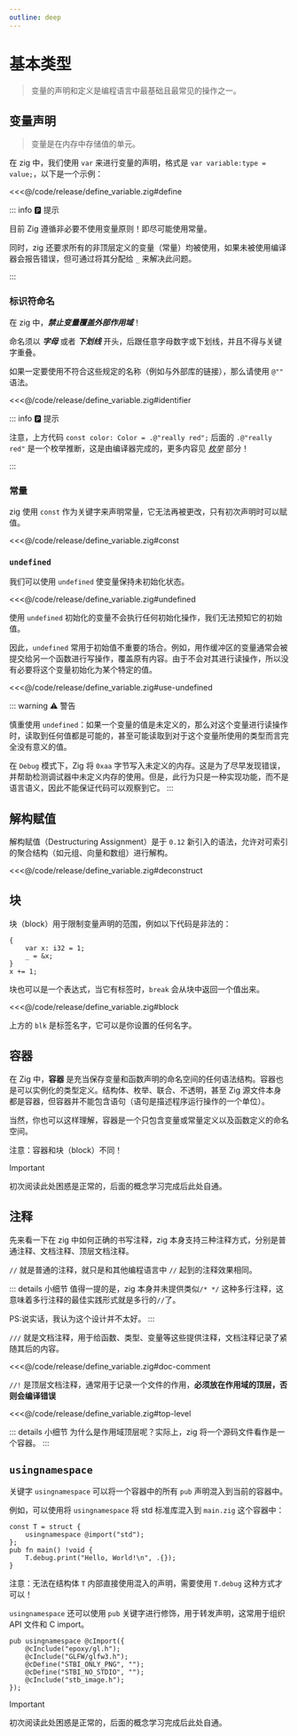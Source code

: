 ```yaml
---
outline: deep
---
```


# 基本类型

> 变量的声明和定义是编程语言中最基础且最常见的操作之一。

## 变量声明

> 变量是在内存中存储值的单元。

在 zig 中，我们使用 `var` 来进行变量的声明，格式是 `var variable:type = value;`，以下是一个示例：

<<<@/code/release/define_variable.zig#define

::: info 🅿️ 提示

目前 Zig 遵循非必要不使用变量原则！即尽可能使用常量。

同时，zig 还要求所有的非顶层定义的变量（常量）均被使用，如果未被使用编译器会报告错误，但可通过将其分配给 `_` 来解决此问题。

:::

### 标识符命名

在 zig 中，**_禁止变量覆盖外部作用域_**！

命名须以 **_字母_** 或者 **_下划线_** 开头，后跟任意字母数字或下划线，并且不得与关键字重叠。

如果一定要使用不符合这些规定的名称（例如与外部库的链接），那么请使用 `@""` 语法。

<<<@/code/release/define_variable.zig#identifier

::: info 🅿️ 提示

注意，上方代码 `const color: Color = .@"really red";` 后面的 `.@"really red"` 是一个枚举推断，这是由编译器完成的，更多内容见 [_枚举_](/basic/advanced_type/enum) 部分！

:::

### 常量

zig 使用 `const` 作为关键字来声明常量，它无法再被更改，只有初次声明时可以赋值。

<<<@/code/release/define_variable.zig#const

### `undefined`

我们可以使用 `undefined` 使变量保持未初始化状态。

<<<@/code/release/define_variable.zig#undefined

使用 `undefined` 初始化的变量不会执行任何初始化操作，我们无法预知它的初始值。

因此，`undefined` 常用于初始值不重要的场合。例如，用作缓冲区的变量通常会被提交给另一个函数进行写操作，覆盖原有内容。由于不会对其进行读操作，所以没有必要将这个变量初始化为某个特定的值。

<<<@/code/release/define_variable.zig#use-undefined

::: warning ⚠️ 警告

慎重使用 `undefined`：如果一个变量的值是未定义的，那么对这个变量进行读操作时，读取到任何值都是可能的，甚至可能读取到对于这个变量所使用的类型而言完全没有意义的值。

在 `Debug` 模式下，Zig 将 `0xaa` 字节写入未定义的内存。这是为了尽早发现错误，并帮助检测调试器中未定义内存的使用。但是，此行为只是一种实现功能，而不是语言语义，因此不能保证代码可以观察到它。
:::

## 解构赋值

解构赋值（Destructuring Assignment）是于 `0.12` 新引入的语法，允许对可索引的聚合结构（如元组、向量和数组）进行解构。

<<<@/code/release/define_variable.zig#deconstruct

## 块

块（block）用于限制变量声明的范围，例如以下代码是非法的：

```zig
{
    var x: i32 = 1;
    _ = &x;
}
x += 1;
```

块也可以是一个表达式，当它有标签时，`break` 会从块中返回一个值出来。

<<<@/code/release/define_variable.zig#block

上方的 `blk` 是标签名字，它可以是你设置的任何名字。

## 容器

在 Zig 中，**容器** 是充当保存变量和函数声明的命名空间的任何语法结构。容器也是可以实例化的类型定义。结构体、枚举、联合、不透明，甚至 Zig 源文件本身都是容器，但容器并不能包含语句（语句是描述程序运行操作的一个单位）。

当然，你也可以这样理解，容器是一个只包含变量或常量定义以及函数定义的命名空间。

注意：容器和块（block）不同！

> [!IMPORTANT]
> 初次阅读此处困惑是正常的，后面的概念学习完成后此处自通。

## 注释

先来看一下在 zig 中如何正确的书写注释，zig 本身支持三种注释方式，分别是普通注释、文档注释、顶层文档注释。

`//` 就是普通的注释，就只是和其他编程语言中 `//` 起到的注释效果相同。

::: details 小细节
值得一提的是，zig 本身并未提供类似`/* */` 这种多行注释，这意味着多行注释的最佳实践形式就是多行的`//`了。

PS:说实话，我认为这个设计并不太好。
:::

`///` 就是文档注释，用于给函数、类型、变量等这些提供注释，文档注释记录了紧随其后的内容。

<<<@/code/release/define_variable.zig#doc-comment

`//!` 是顶层文档注释，通常用于记录一个文件的作用，**必须放在作用域的顶层，否则会编译错误**

<<<@/code/release/define_variable.zig#top-level

::: details 小细节
为什么是作用域顶层呢？实际上，zig 将一个源码文件看作是一个容器。
:::

## `usingnamespace`

关键字 `usingnamespace` 可以将一个容器中的所有 `pub` 声明混入到当前的容器中。

例如，可以使用将 `usingnamespace` 将 std 标准库混入到 `main.zig` 这个容器中：

```zig
const T = struct {
    usingnamespace @import("std");
};
pub fn main() !void {
    T.debug.print("Hello, World!\n", .{});
}
```

注意：无法在结构体 `T` 内部直接使用混入的声明，需要使用 `T.debug` 这种方式才可以！

`usingnamespace` 还可以使用 `pub` 关键字进行修饰，用于转发声明，这常用于组织 API 文件和 C import。

```zig
pub usingnamespace @cImport({
    @cInclude("epoxy/gl.h");
    @cInclude("GLFW/glfw3.h");
    @cDefine("STBI_ONLY_PNG", "");
    @cDefine("STBI_NO_STDIO", "");
    @cInclude("stb_image.h");
});
```

> [!IMPORTANT]
> 初次阅读此处困惑是正常的，后面的概念学习完成后此处自通。

